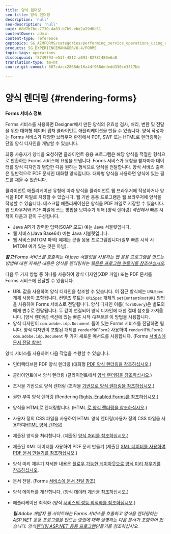 ```yaml
---
title: 양식 렌더링
seo-title: 양식 렌더링
description: 'null'
seo-description: 'null'
uuid: 68d7b7bc-7730-4a83-b7b9-ebe2a29d6c51
contentOwner: admin
content-type: reference
geptopics: SG_AEMFORMS/categories/performing_service_operations_using_apis
products: SG_EXPERIENCEMANAGER/6.4/FORMS
topic-tags: operations
discoiquuid: f8749793-e53f-4812-a093-8278f480e6a8
translation-type: tm+mt
source-git-commit: 687cdacc2868de16a4df968dddedd330ce3317bb

---
```



# 양식 렌더링 {#rendering-forms}

**Forms 서비스 정보**

Forms 서비스를 사용하면 Designer에서 만든 양식의 유효성 검사, 처리, 변환 및 전달을 위한 대화형 데이터 캡처 클라이언트 애플리케이션을 만들 수 있습니다. 양식 작성자는 Forms 서비스가 다양한 브라우저 환경에서 PDF, SWF 또는 HTML로 렌더링하는 단일 양식 디자인을 개발할 수 있습니다.

최종 사용자가 양식을 요청하면 클라이언트 응용 프로그램은 해당 양식을 적절한 형식으로 반환하는 Forms 서비스에 요청을 보냅니다. Forms 서비스가 요청을 받자마자 데이터를 양식 디자인과 병합한 다음 원하는 형식으로 양식을 전달합니다. 양식 서비스 출력은 일반적으로 PDF 문서인 대화형 양식입니다. 대화형 양식을 사용하면 양식에 있는 필드를 채울 수 있습니다.

클라이언트 애플리케이션 유형에 따라 양식을 클라이언트 웹 브라우저에 작성하거나 양식을 PDF 파일로 저장할 수 있습니다. 웹 기반 응용 프로그램은 웹 브라우저에 양식을 작성할 수 있습니다. 데스크탑 애플리케이션은 양식을 PDF 파일로 저장할 수 있습니다. 웹 브라우저와 PDF 파일에 쓰는 방법을 보여주기 위해 [양식 렌더링] *섹션에서* 빠른 시작이 다음과 같이 구성됩니다.

* Java API가 강력한 입력(SOAP 모드) 예는 Java 서블릿입니다.
* 웹 서비스(Java Base64) 예는 Java 서블릿입니다.
* 웹 서비스(MTOM 파섹) 예제는 콘솔 응용 프로그램입니다(일부 빠른 시작 시 MTOM 예가 있는 것은 아님).

***참고&#x200B;**:Forms 서비스를 호출하는 데 java 서블릿을 사용하는 웹 응용 프로그램을 만드는 방법에 대한 자세한 내용은 양식을 렌더링하는 웹[응용 프로그램 만들기를 참조하십시오](/help/forms/developing/creating-web-applications-renders-forms.md).*


다음 두 가지 방법 중 하나를 사용하여 양식 디자인(XDP 파일) 또는 PDF 문서를 Forms 서비스에 전달할 수 있습니다.

* URL 값을 사용하여 양식 디자인을 참조할 수 있습니다. 이 접근 방식에는 `URLSpec` 개체 사용이 포함됩니다. 컨텐츠 루트는 `URLSpec` 개체의 `setContentRootURI` 방법을 사용하여 Forms 서비스로 전달됩니다. 양식 디자인 이름( `formQuery`)은 별도의 매개 변수로 전달됩니다. 두 값이 연결되어 양식 디자인에 대한 절대 참조를 가져옵니다. [양식 렌더링] 섹션에 있는 빠른 시작 *대부분은* 이 방법을 사용합니다.
* 양식 디자인이 `com.adobe.idp.Document` 들어 있는 Forms 서비스를 전달하면 됩니다. 양식 디자인이 포함된 개체를 `renderPDFForm2` 사용하여 `renderHTMLForm2` `com.adobe.idp.Document` 두 가지 새로운 메서드를 사용합니다. (Forms [서비스에 문서 전달 참조)](/help/forms/developing/passing-documents-forms-service.md)

양식 서비스를 사용하여 다음 작업을 수행할 수 있습니다.

* 인터랙티브한 PDF 양식 렌더링 (대화형 [PDF 양식 렌더링을 참조하십시오](/help/forms/developing/rendering-interactive-pdf-forms.md).)
* 클라이언트에서 양식 렌더링 (클라이언트에서 [양식 렌더링을 참조하십시오](/help/forms/developing/rendering-forms-client.md).)
* 조각을 기반으로 양식 렌더링 (조각을 [기반으로 양식 렌더링을 참조하십시오](/help/forms/developing/rendering-forms-based-fragments.md).)
* 권한 부여 양식 렌더링 (Rendering [Rights-Enabled Forms를 참조하십시오](/help/forms/developing/rendering-rights-enabled-forms.md).)
* 양식을 HTML로 렌더링합니다. (HTML [로 양식 렌더링을 참조하십시오](/help/forms/developing/rendering-forms-html.md).)
* 사용자 정의 CSS 파일을 사용하여 HTML 양식 렌더링(사용자 정의 CSS 파일을 사용하여[HTML 양식 렌더링](/help/forms/developing/rendering-html-forms-using-custom.md))
* 제출된 양식을 처리합니다. (제출된 [양식 처리를 참조하십시오](/help/forms/developing/handling-submitted-forms.md).)
* 제출된 XML 데이터를 사용하여 PDF 문서 만들기 (제출된 [XML 데이터를 사용하여 PDF 문서 만들기를 참조하십시오](/help/forms/developing/creating-pdf-documents-submitted-xml.md).)
* 양식 미리 채우기 자세한 내용은 [플로우 가능한 레이아웃으로 양식 미리 채우기를 참조하십시오](/help/forms/developing/prepopulating-forms-flowable-layouts.md).
* 문서 전달. (Forms [서비스에 문서 전달 참조)](/help/forms/developing/passing-documents-forms-service.md)
* 양식 데이터를 계산합니다. (양식 [데이터 계산을 참조하십시오](/help/forms/developing/calculating-form-data.md).)
* 애플리케이션 최적화 (양식 [서비스의 성능 최적화를 참조하십시오](/help/forms/developing/optimizing-performance-forms-service.md).)

   ***팁&#x200B;**:Adobe 개발자 웹 사이트에는 Forms 서비스를 호출하고 양식을 렌더링하는 ASP.NET 응용 프로그램을 만드는 방법에 대해 설명하는 다음 문서가 포함되어 있습니다. 양식[렌더링 ASP.NET 응용 프로그램](https://www.adobe.com/devnet/livecycle/articles/asp_net.html)만들기를 참조하십시오.*

